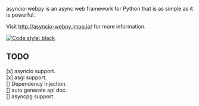 asyncio-webpy is an async web framework for Python that is as simple as it is powerful.

Visit http://asyncio-webpy.imop.io/ for more information.

[![Code style: black](https://img.shields.io/badge/code%20style-black-000000.svg)](https://github.com/ambv/black)


## TODO  
[x] asyncio support.  
[x] asgi support.  
[] Dependency Injection.  
[] auto generate api doc.  
[] asyncpg support.  
